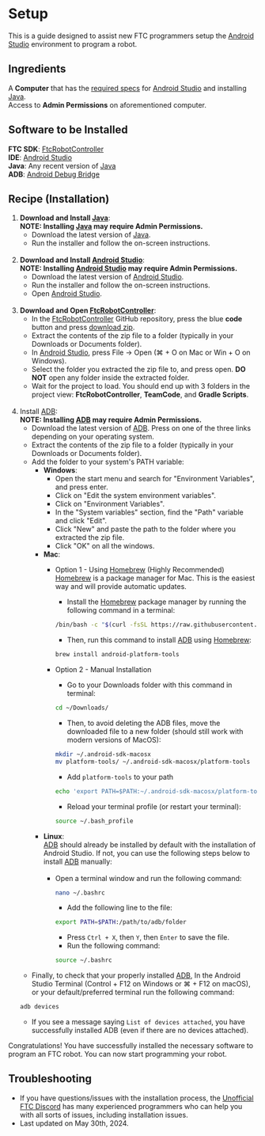 # Setup
This is a guide designed to assist new FTC programmers setup the [Android Studio](https://developer.android.com/studio/) environment to program a robot.
## Ingredients
A **Computer** that has the [required specs](https://developer.android.com/studio/install) for [Android Studio](https://developer.android.com/studio/) and installing [Java](https://www.oracle.com/java/technologies/downloads/). <br>
Access to **Admin Permissions** on aforementioned computer.<br>

## Software to be Installed
**FTC SDK**: [FtcRobotController](https://github.com/FIRST-Tech-Challenge/FtcRobotController)<br>
**IDE**: [Android Studio](https://developer.android.com/studio/)<br>
**Java**: Any recent version of [Java](https://www.oracle.com/java/technologies/downloads/)<br>
**ADB**: [Android Debug Bridge](https://developer.android.com/tools/releases/platform-tools)<br>

## Recipe (Installation)
1. **Download and Install [Java](https://www.oracle.com/java/technologies/downloads/)**:
   **<br>NOTE: Installing [Java](https://www.oracle.com/java/technologies/downloads/) may require Admin Permissions.**
    - Download the latest version of [Java](https://www.oracle.com/java/technologies/downloads/).
    - Run the installer and follow the on-screen instructions. <br>
      <br>
2. **Download and Install [Android Studio](https://developer.android.com/studio/)**:
 **<br>NOTE: Installing [Android Studio](https://developer.android.com/studio/) may require Admin Permissions.**
    - Download the latest version of [Android Studio](https://developer.android.com/studio/).
    - Run the installer and follow the on-screen instructions.
    - Open [Android Studio](https://developer.android.com/studio/). <br>
      <br>
3. **Download and Open [FtcRobotController](https://github.com/FIRST-Tech-Challenge/FtcRobotController)**:
    - In the [FtcRobotController](https://github.com/FIRST-Tech-Challenge/FtcRobotController) GitHub repository, press the blue **code** button and press [download zip](https://github.com/FIRST-Tech-Challenge/FtcRobotController/archive/refs/heads/master.zip).
    - Extract the contents of the zip file to a folder (typically in your Downloads or Documents folder).
    - In [Android Studio](https://developer.android.com/studio/), press File &rarr; Open (⌘ + O on Mac or Win + O on Windows).
    - Select the folder you extracted the zip file to, and press open. **DO NOT** open any folder inside the extracted folder.
    - Wait for the project to load. You should end up with 3 folders in the project view: **FtcRobotController**, **TeamCode**, and **Gradle Scripts**. <br>
        <br>
4. Install [ADB](https://developer.android.com/studio/releases/platform-tools):
    **<br>NOTE: Installing [ADB](https://developer.android.com/studio/releases/platform-tools) may require Admin Permissions.**
    - Download the latest version of [ADB](https://developer.android.com/studio/releases/platform-tools).
    Press on one of the three links depending on your operating system.
    - Extract the contents of the zip file to a folder (typically in your Downloads or Documents folder).
    - Add the folder to your system's PATH variable:
        - **Windows**:
            - Open the start menu and search for "Environment Variables", and press enter.
            - Click on "Edit the system environment variables".
            - Click on "Environment Variables".
            - In the "System variables" section, find the "Path" variable and click "Edit".
            - Click "New" and paste the path to the folder where you extracted the zip file.
            - Click "OK" on all the windows.
        - **Mac**: <br>
          - Option 1 - Using [Homebrew](https://brew.sh/) (Highly Recommended) <br>
            [Homebrew](https://brew.sh/) is a package manager for Mac. This is the easiest way and will provide automatic updates.
            - Install the [Homebrew](https://brew.sh/) package manager by running the following command in a terminal:  
            ```bash
            /bin/bash -c "$(curl -fsSL https://raw.githubusercontent.com/Homebrew/install/master/install.sh)"
              ```
            
            - Then, run this command to install [ADB](https://developer.android.com/studio/releases/platform-tools) using [Homebrew](https://brew.sh/):
            ```bash
            brew install android-platform-tools
               ```
          - Option 2 - Manual Installation
            - Go to your Downloads folder with this command in terminal:
            ```bash
            cd ~/Downloads/
               ```
            - Then, to avoid deleting the ADB files, move the downloaded file to a new folder (should still work with modern versions of MacOS):
            ```bash
            mkdir ~/.android-sdk-macosx
            mv platform-tools/ ~/.android-sdk-macosx/platform-tools
              ```
            - Add `platform-tools` to your path
            ```bash
            echo 'export PATH=$PATH:~/.android-sdk-macosx/platform-tools/' >> ~/.bash_profile
              ```
            - Reload your terminal profile (or restart your terminal):
            ```bash
            source ~/.bash_profile
              ```
        - **Linux**: 
          <br>[ADB](https://developer.android.com/studio/releases/platform-tools) should already be installed by default with the installation of Android Studio. If not, you can use the following steps below to install [ADB](https://developer.android.com/studio/releases/platform-tools) manually:<br>
          <br>
          - Open a terminal window and run the following command:
            ```bash
            nano ~/.bashrc
            ```
            - Add the following line to the file:
            ```bash
            export PATH=$PATH:/path/to/adb/folder
            ```
            - Press `Ctrl + X`, then `Y`, then `Enter` to save the file.
            - Run the following command:
            ```bash
            source ~/.bashrc
            ```
    - Finally, to check that your properly installed [ADB](https://developer.android.com/studio/releases/platform-tools), In the Android Studio Terminal (Control + F12 on Windows or ⌘ + F12 on macOS), or your default/preferred terminal run the following command:
    ```bash
    adb devices
    ```
    - If you see a message saying `List of devices attached`, you have successfully installed ADB (even if there are no devices attached).

Congratulations! You have successfully installed the necessary software to program an FTC robot. You can now start programming your robot.

## Troubleshooting
- If you have questions/issues with the installation process, the [Unofficial FTC Discord](https://discord.gg/first-tech-challenge) has many experienced programmers who can help you with all sorts of issues, including installation issues.
- Last updated on May 30th, 2024.